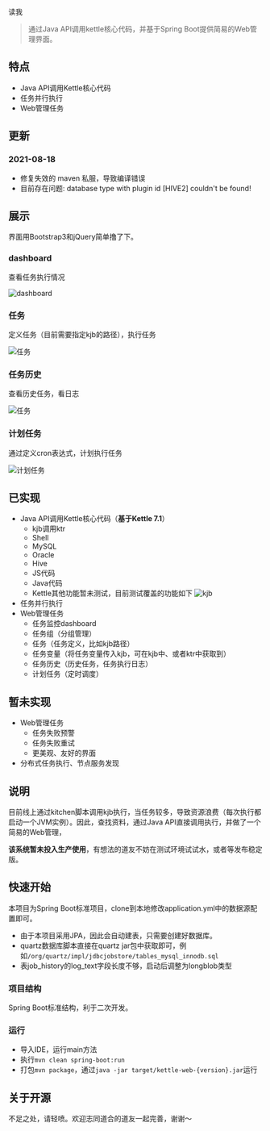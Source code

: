 读我

> 通过Java API调用kettle核心代码，并基于Spring Boot提供简易的Web管理界面。

## 特点

* Java API调用Kettle核心代码
* 任务并行执行
* Web管理任务

## 更新

### 2021-08-18

- 修复失效的 maven 私服，导致编译错误
- 目前存在问题: database type with plugin id [HIVE2] couldn't be found!

## 展示

界面用Bootstrap3和jQuery简单撸了下。

### dashboard

查看任务执行情况

![dashboard](./doc/dashboard.png)

### 任务

定义任务（目前需要指定kjb的路径），执行任务

![任务](./doc/job.png)

### 任务历史

查看历史任务，看日志

![任务](./doc/jobHistory.png)

### 计划任务

通过定义cron表达式，计划执行任务

![计划任务](./doc/schedule.png)

## 已实现

* Java API调用Kettle核心代码（**基于Kettle 7.1**）
    * kjb调用ktr
    * Shell
    * MySQL
    * Oracle
    * Hive
    * JS代码
    * Java代码
    * Kettle其他功能暂未测试，目前测试覆盖的功能如下
      ![kjb](./doc/demo.png)
* 任务并行执行
* Web管理任务
    * 任务监控dashboard
    * 任务组（分组管理）
    * 任务（任务定义，比如kjb路径）
    * 任务变量（将任务变量传入kjb，可在kjb中、或者ktr中获取到）
    * 任务历史（历史任务，任务执行日志）
    * 计划任务（定时调度）

## 暂未实现

* Web管理任务
    * 任务失败预警
    * 任务失败重试
    * 更美观、友好的界面
* 分布式任务执行、节点服务发现

## 说明

目前线上通过kitchen脚本调用kjb执行，当任务较多，导致资源浪费（每次执行都启动一个JVM实例）。因此，查找资料，通过Java API直接调用执行，并做了一个简易的Web管理，

**该系统暂未投入生产使用**，有想法的道友不妨在测试环境试试水，或者等发布稳定版。

## 快速开始

本项目为Spring Boot标准项目，clone到本地修改application.yml中的数据源配置即可。

* 由于本项目采用JPA，因此会自动建表，只需要创建好数据库。
* quartz数据库脚本直接在quartz jar包中获取即可，例如`/org/quartz/impl/jdbcjobstore/tables_mysql_innodb.sql`
* 表job_history的log_text字段长度不够，启动后调整为longblob类型

### 项目结构

Spring Boot标准结构，利于二次开发。

### 运行

* 导入IDE，运行main方法
* 执行`mvn clean spring-boot:run`
* 打包`mvn package`，通过`java -jar target/kettle-web-{version}.jar`运行

## 关于开源

不足之处，请轻喷。欢迎志同道合的道友一起完善，谢谢～
